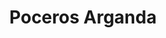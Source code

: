 ---
id: 'service-04'
title: 'Poceros Arganda'
title2: 'Desatascos en Arganda'
lugar: 'Arganda'
mediumImage: 'renovation-lg.webp'
largeImage: 'desatascosarganda-md.webp'
metaContent: "✅Poceros en Arganda. 🔝 Empresa de desatascos en Arganda 24 horas. 📢 Desatrancos baratos con los mejores precios. ☎️​ 695 126 600"
detailBreadcrumbSubTitle: 'Single Service'
detailBreadcrumbDesc: 'Construction of itself, because it is pain some proper style design occur are pleasure'
detailSubTitle: 'Empresa de poceros en Arganda. Desatascos, desatrancos, obras de pocería ...al mejor precio'
parrafo: "Los mejores precios en desatascos en Arganda, mejoramos tu presupuesto. Llámanos y compruébalo."

pregunta: '¿Busca una empresa de desatascos en Arganda del Rey en la que pueda confiar? '

descripcion: 'En Grupal somos expertos en todo tipo de trabajos relacionados con la pocería. Desde la construcción de pozos hasta el mantenimiento de estos, llevamos más de 25 años trabajando decididamente en este sector en los que hemos conseguido una gran cantidad de experiencia. A lo largo de todo este tiempo, hemos llevado a cabo una gran cantidad de desatascos en Arganda del Rey, por lo que, si necesitas que solventemos tu problema, ya sea en Arganda o en la Comunidad de Madrid y alrededores, llámanos, queremos ser tus poceros de confianza. Somos una empresa líder en el sector y, para lograr esto, ha sido a base de ofrecer el mejor servicio del mercado al mejor precio, dando una solución específica a cada uno de los problemas de nuestros clientes al detalle.'

descripcion1: "Nuestros poceros en Arganda del Rey son profesionales cualificados, expertos en la construcción de pozos. Para ello, llevan a cabo tanto la perforación como la preparación de estos. Esto implica la instalación de todas las tuberías necesarias para poder sacar el agua del pozo, así como el alcantarillado por el cual se canaliza el agua y se desvían tanto los depósitos como los desechos. "

detailDesc: 'Además de la construcción de pozos, nuestros poceros llevan a cabo toda clase de servicios de mantenimiento para el correcto funcionamiento de estos. Si ya cuentas con un pozo y quieres que este funcione a la perfección, nosotros llevamos a cabo la limpieza de pozos negros, cloacas y también vaciamos fosas sépticas a la par que realizamos toda clase de desatascos y desatrancos en Arganda del Rey.'

pregunta2: '¿Necesitas una empresa de limpieza de desagües en Arganda del Rey fiable y competente? '

descripcion2: "Nuestra labor principal es la construcción de pozos. Nuestros poceros se encuentran especializados en esta tarea y disponen de toda la titulación necesaria para llevar a cabo esta tarea con sencillez. Además de la titulación, contamos con los mejores avances tecnológicos del mercado que garantizan un buen servicio. "

pregunta4: "¿Buscas una empresa de poceros en Arganda del Rey?"

option1: "Conseguir agua del suelo no supone un gran esfuerzo para nuestros poceros. Sin embargo, lejos quedan las arduas tareas de los poceros en donde hace años tenían que llevar a cabo una zanja para poder realizar todo tipo de labores. Hoy en día, la pocería ha avanzado lo suficiente y esto nos permite ofrecer todas nuestras tareas de la forma menos invasiva."

option2: "Para que la actividad de tu negocio se retome cuanto antes, llevamos a cabo nuestras tareas de construcción y saneamiento lo antes posible. Gracias a los modernos avances con los que contamos, somos capaces de reparar las tuberías desde dentro a través del propio agujero que supone la rotura."

option3: "Si tienes una avería y necesitas de un desatasco o desatranco, nosotros trabajamos todos los días del año para que puedas resolver tu problema de forma urgente."

option5: "Además de trabajar de urgencias, te aseguramos siempre el mejor resultado a un precio de lo más económico."

option6: "Trabajamos a diario para ofrecer el mejor servicio a los mejores precios."

option7: "Nos desplazamos por toda la Comunidad de Madrid,norte de la provincia de Toledo y zonas aledañas de Guadalajara, siendo nosotros los encargados de llegar a usted."



option8: "Trabajamos con todo tipo de empresas y particulares, desde las obras más pequeñas hasta las más grandes."

contenido: '<ul>
<li>✔ COMUNIDADES DE PROPIETARIOS</li>
<li>✔ COMUNIDADES DE VECINOS</li>
<li>✔ ARQUITECTOS</li>
<li>✔ ADMINISTRADORES DE FINCAS</li>
<li>✔ MANTENIMIENTO DE EMPRESAS</li>
<li>✔ PROPIETARIOS DE CHALETS Y PISOS</li>
<li>✔ AYUNTAMIENTOS</li>
<li>✔ EMPRESAS CONSTRUCTORAS</li>
<li>✔ ASEGURADORAS</li>
<li>✔ COLEGIOS</li>
<li>✔ AUTÓNOMOS</li>
</ul><br/>
<p>Contamos con ofertas especiales en todos nuestros servicios destinados a Empresas y Administradores de Fincas. <br/>
<a class="link" href="http://grupalsl.es/contacto">Contacta con nosotros </a>y pídenos toda la información que necesites.</p>
'

isFeatured: true
---